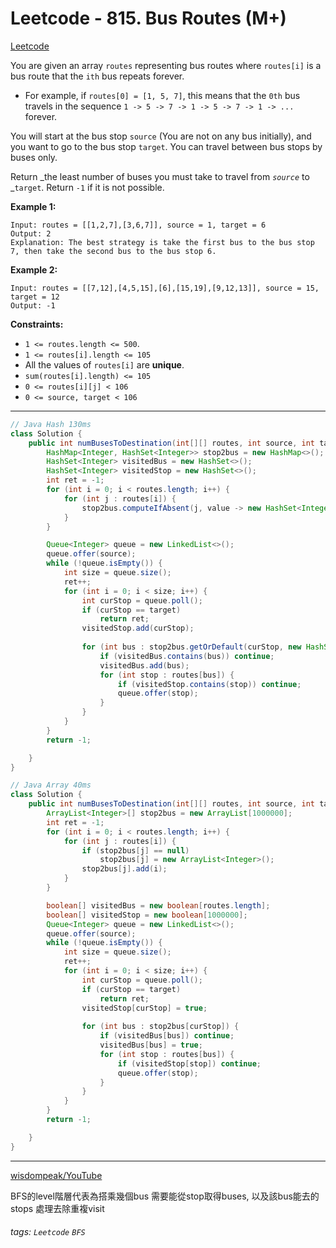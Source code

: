 # Leetcode - 815. Bus Routes (M+)

[Leetcode](https://leetcode.com/problems/bus-routes/description/)

You are given an array `routes` representing bus routes where `routes[i]` is a bus route that the `ith` bus repeats forever.

-   For example, if `routes[0] = [1, 5, 7]`, this means that the `0th` bus travels in the sequence `1 -> 5 -> 7 -> 1 -> 5 -> 7 -> 1 -> ...` forever.

You will start at the bus stop `source` (You are not on any bus initially), and you want to go to the bus stop `target`. You can travel between bus stops by buses only.

Return _the least number of buses you must take to travel from _`source`_ to _`target`. Return `-1` if it is not possible.

**Example 1:**
```
Input: routes = [[1,2,7],[3,6,7]], source = 1, target = 6
Output: 2
Explanation: The best strategy is take the first bus to the bus stop 7, then take the second bus to the bus stop 6.
```
**Example 2:**
```
Input: routes = [[7,12],[4,5,15],[6],[15,19],[9,12,13]], source = 15, target = 12
Output: -1
```
**Constraints:**

-   `1 <= routes.length <= 500`.
-   `1 <= routes[i].length <= 105`
-   All the values of `routes[i]` are **unique**.
-   `sum(routes[i].length) <= 105`
-   `0 <= routes[i][j] < 106`
-   `0 <= source, target < 106`

---
```java
// Java Hash 130ms
class Solution {
    public int numBusesToDestination(int[][] routes, int source, int target) {
        HashMap<Integer, HashSet<Integer>> stop2bus = new HashMap<>();
        HashSet<Integer> visitedBus = new HashSet<>();
        HashSet<Integer> visitedStop = new HashSet<>();
        int ret = -1;
        for (int i = 0; i < routes.length; i++) {
            for (int j : routes[i]) {
                stop2bus.computeIfAbsent(j, value -> new HashSet<Integer>()).add(i);
            }
        }

        Queue<Integer> queue = new LinkedList<>();
        queue.offer(source);
        while (!queue.isEmpty()) {
            int size = queue.size();
            ret++;
            for (int i = 0; i < size; i++) {
                int curStop = queue.poll();
                if (curStop == target)
                    return ret;
                visitedStop.add(curStop);
                
                for (int bus : stop2bus.getOrDefault(curStop, new HashSet<Integer>())) {
                    if (visitedBus.contains(bus)) continue;
                    visitedBus.add(bus);
                    for (int stop : routes[bus]) {
                        if (visitedStop.contains(stop)) continue;
                        queue.offer(stop);
                    }
                }
            }
        }
        return -1;

    }
}
```

```java
// Java Array 40ms
class Solution {
    public int numBusesToDestination(int[][] routes, int source, int target) {
        ArrayList<Integer>[] stop2bus = new ArrayList[1000000];
        int ret = -1;
        for (int i = 0; i < routes.length; i++) {
            for (int j : routes[i]) {
                if (stop2bus[j] == null)
                    stop2bus[j] = new ArrayList<Integer>();
                stop2bus[j].add(i);
            }
        }

        boolean[] visitedBus = new boolean[routes.length];
        boolean[] visitedStop = new boolean[1000000];
        Queue<Integer> queue = new LinkedList<>();
        queue.offer(source);
        while (!queue.isEmpty()) {
            int size = queue.size();
            ret++;
            for (int i = 0; i < size; i++) {
                int curStop = queue.poll();
                if (curStop == target)
                    return ret;
                visitedStop[curStop] = true;
                
                for (int bus : stop2bus[curStop]) {
                    if (visitedBus[bus]) continue;
                    visitedBus[bus] = true;
                    for (int stop : routes[bus]) {
                        if (visitedStop[stop]) continue;
                        queue.offer(stop);
                    }
                }
            }
        }
        return -1;

    }
}
```

---

[wisdompeak/YouTube](https://www.youtube.com/watch?v=gSr3ii4ipsk)

BFS的level階層代表為搭乘幾個bus
需要能從stop取得buses, 以及該bus能去的stops
處理去除重複visit

###### tags: `Leetcode` `BFS`
